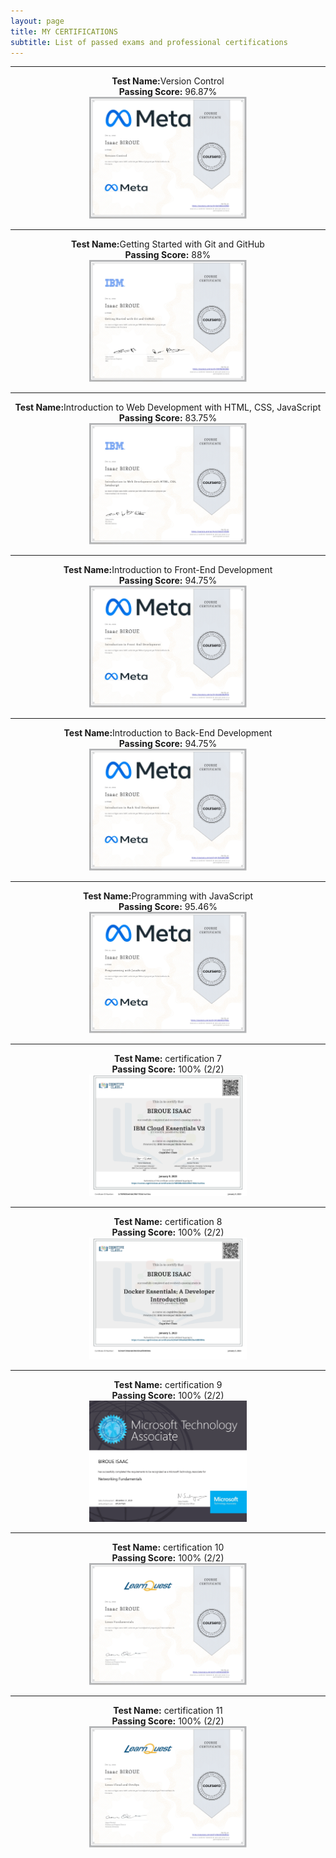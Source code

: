 ```yaml
---
layout: page
title: MY CERTIFICATIONS
subtitle: List of passed exams and professional certifications
---
```


--------------------------
<p align="center">
  <b>Test Name:</b>Version Control<br><b>Passing Score:</b> 96.87% <br>
<a href="/assets/certificates/1.jpg"><img src="/assets/certificates/1.jpg" style="width: 50%; height: 50%"></a> <br>
</p>
<hr>
<p align="center">
  <b>Test Name:</b>Getting Started with Git and GitHub<br><b>Passing Score:</b> 88% <br>
<a href="/assets/certificates/2.jpg"><img src="/assets/certificates/2.jpg" style="width: 50%; height: 50%"></a> <br>
</p>
<hr>
<p align="center">
  <b>Test Name:</b>Introduction to Web Development with HTML, CSS, JavaScript<br><b>Passing Score:</b> 83.75% <br>
<a href="/assets/certificates/3.jpg"><img src="/assets/certificates/3.jpg" style="width: 50%; height: 50%"></a> <br>
</p>
<hr>
<p align="center">
  <b>Test Name:</b>Introduction to Front-End Development<br><b>Passing Score:</b> 94.75% <br>
<a href="/assets/certificates/4.jpg"><img src="/assets/certificates/4.jpg" style="width: 50%; height: 50%"></a> <br>
</p>
<hr>
<p align="center">
  <b>Test Name:</b>Introduction to Back-End Development<br><b>Passing Score:</b> 94.75% <br>
<a href="/assets/certificates/5.jpg"><img src="/assets/certificates/5.jpg" style="width: 50%; height: 50%"></a> <br>
</p>
<hr>
<p align="center">
  <b>Test Name:</b>Programming with JavaScript<br><b>Passing Score:</b> 95.46% <br>
<a href="/assets/certificates/6.jpg"><img src="/assets/certificates/6.jpg" style="width: 50%; height: 50%"></a> <br>
</p>
<hr>
<p align="center">
  <b>Test Name:</b> certification 7<br><b>Passing Score:</b> 100% (2/2) <br>
<a href="/assets/certificates/7.jpg"><img src="/assets/certificates/7.jpg" style="width: 50%; height: 50%"></a> <br>
</p>
<hr>
<p align="center">
  <b>Test Name:</b> certification 8<br><b>Passing Score:</b> 100% (2/2) <br>
<a href="/assets/certificates/8.jpg"><img src="/assets/certificates/8.jpg" style="width: 50%; height: 50%"></a> <br>
</p>
<hr>
<p align="center">
  <b>Test Name:</b> certification 9<br><b>Passing Score:</b> 100% (2/2) <br>
<a href="/assets/certificates/9.jpg"><img src="/assets/certificates/9.jpg" style="width: 50%; height: 50%"></a> <br>
</p>
<hr>
<p align="center">
  <b>Test Name:</b> certification 10<br><b>Passing Score:</b> 100% (2/2) <br>
<a href="/assets/certificates/10.jpg"><img src="/assets/certificates/10.jpg" style="width: 50%; height: 50%"></a> <br>
</p>
<hr>
<p align="center">
  <b>Test Name:</b> certification 11<br><b>Passing Score:</b> 100% (2/2) <br>
<a href="/assets/certificates/11.jpg"><img src="/assets/certificates/11.jpg" style="width: 50%; height: 50%"></a> <br>
</p>
